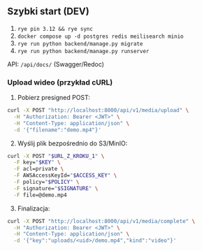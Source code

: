 ## Szybki start (DEV)

1. `rye pin 3.12 && rye sync`
2. `docker compose up -d postgres redis meilisearch minio`
3. `rye run python backend/manage.py migrate`
4. `rye run python backend/manage.py runserver`

API: `/api/docs/` (Swagger/Redoc)

### Upload wideo (przykład cURL)

1) Pobierz presigned POST:

```bash
curl -X POST "http://localhost:8000/api/v1/media/upload" \
  -H "Authorization: Bearer <JWT>" \
  -H "Content-Type: application/json" \
  -d '{"filename":"demo.mp4"}'
```

2) Wyślij plik bezpośrednio do S3/MinIO:

```bash
curl -X POST "$URL_Z_KROKU_1" \
  -F key="$KEY" \
  -F acl=private \
  -F AWSAccessKeyId="$ACCESS_KEY" \
  -F policy="$POLICY" \
  -F signature="$SIGNATURE" \
  -F file=@demo.mp4
```

3) Finalizacja:

```bash
curl -X POST "http://localhost:8000/api/v1/media/complete" \
  -H "Authorization: Bearer <JWT>" \
  -H "Content-Type: application/json" \
  -d '{"key":"uploads/<uid>/demo.mp4","kind":"video"}'
```
